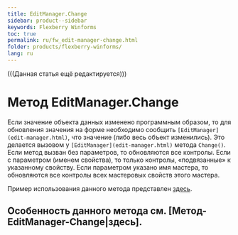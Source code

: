```yaml
---
title: EditManager.Change
sidebar: product--sidebar
keywords: Flexberry Winforms
toc: true
permalink: ru/fw_edit-manager-change.html
folder: products/flexberry-winforms/
lang: ru
---
```


(((Данная статья ещё редактируется)))

# Метод EditManager.Change
Если значение объекта данных изменено программным образом, то для обновления значения на форме необходимо сообщить `[EditManager](edit-manager.html)`, что значение (либо весь объект изменились). Это делается вызовом у `[EditManager](edit-manager.html)` метода `Change()`. Если метод вызван без параметров, то обновляются все контролы. Если с параметром (именем свойства), то только контролы, «подвязанные» к указанному свойству. Если параметром указано имя мастера, то обновляются все контролы всех мастеровых свойств этого мастера.


Пример использования данного метода представлен [здесь](features-of-dafault-value-assignment.html).

Особенность данного метода см. [Метод-EditManager-Change|здесь].
----